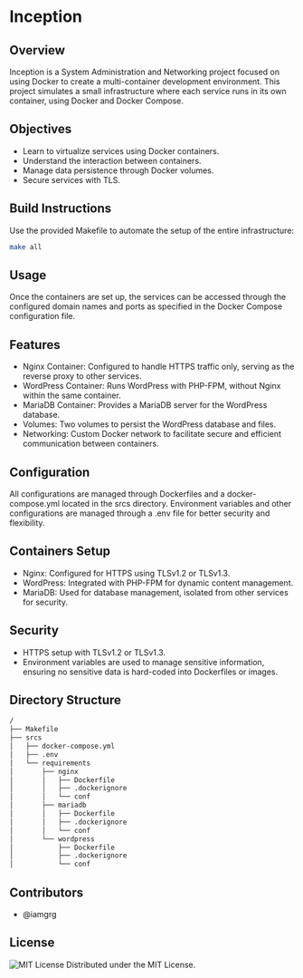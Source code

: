 # Inception

## Overview

Inception is a System Administration and Networking project focused on using Docker to create a multi-container development environment. This project simulates a small infrastructure where each service runs in its own container, using Docker and Docker Compose.

## Objectives

- Learn to virtualize services using Docker containers.
- Understand the interaction between containers.
- Manage data persistence through Docker volumes.
- Secure services with TLS.

## Build Instructions

Use the provided Makefile to automate the setup of the entire infrastructure:
```bash
make all
```

## Usage

Once the containers are set up, the services can be accessed through the configured domain names and ports as specified in the Docker Compose configuration file.

## Features

- Nginx Container: Configured to handle HTTPS traffic only, serving as the reverse proxy to other services.
- WordPress Container: Runs WordPress with PHP-FPM, without Nginx within the same container.
- MariaDB Container: Provides a MariaDB server for the WordPress database.
- Volumes: Two volumes to persist the WordPress database and files.
- Networking: Custom Docker network to facilitate secure and efficient communication between containers.

## Configuration

All configurations are managed through Dockerfiles and a docker-compose.yml located in the srcs directory.
Environment variables and other configurations are managed through a .env file for better security and flexibility.

## Containers Setup

- Nginx: Configured for HTTPS using TLSv1.2 or TLSv1.3.
- WordPress: Integrated with PHP-FPM for dynamic content management.
- MariaDB: Used for database management, isolated from other services for security.

## Security
- HTTPS setup with TLSv1.2 or TLSv1.3.
- Environment variables are used to manage sensitive information, ensuring no sensitive data is hard-coded into Dockerfiles or images.

## Directory Structure

```bash
/
├── Makefile
├── srcs
│   ├── docker-compose.yml
│   ├── .env
│   └── requirements
│       ├── nginx
│       │   ├── Dockerfile
│       │   ├── .dockerignore
│       │   └── conf
│       ├── mariadb
│       │   ├── Dockerfile
│       │   ├── .dockerignore
│       │   └── conf
│       └── wordpress
│           ├── Dockerfile
│           ├── .dockerignore
│           └── conf
```

## Contributors

- @iamgrg

## License

![MIT License](https://img.shields.io/badge/license-MIT-green)
Distributed under the MIT License.

